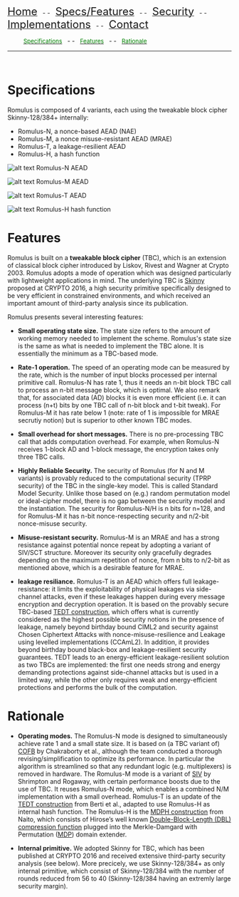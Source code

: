 [<font size="+2.5">Home</font>](https://romulusae.github.io/romulus/) &nbsp; - - &nbsp; [<font size="+2.5">Specs/Features</font>](https://romulusae.github.io/romulus/specs) &nbsp; - - &nbsp; [<font size="+2.5">Security</font>](https://romulusae.github.io/romulus/security) &nbsp; - - &nbsp; [<font size="+2.5">Implementations</font>](https://romulusae.github.io/romulus/impl)  &nbsp; - - &nbsp; [<font size="+2.5">Contact</font>](https://romulusae.github.io/romulus/contact) 

&emsp; &emsp; [<font size="-1.0" color="green">Specifications</font>](https://romulusae.github.io/romulus/specs#specifications) &nbsp; - - &nbsp; [<font size="-1.0" color="green">Features</font>](https://romulusae.github.io/romulus/specs#features) &nbsp; - - &nbsp; [<font size="-1.0" color="green">Rationale</font>](https://romulusae.github.io/romulus/specs#rationale) 


---

&nbsp;   

# Specifications

Romulus is composed of 4 variants, each using the tweakable block cipher Skinny-128/384+ internally:  
- Romulus-N, a nonce-based AEAD (NAE)  
- Romulus-M, a nonce misuse-resistant AEAD (MRAE)  
- Romulus-T, a leakage-resilient AEAD 
- Romulus-H, a hash function  


![alt text](https://romulusae.github.io/romulus/docs/modeN_simplified.png "Romulus-N")
Romulus-N AEAD   

![alt text](https://romulusae.github.io/romulus/docs/modeM_simplified.png "Romulus-M")
Romulus-M AEAD    

![alt text](https://romulusae.github.io/romulus/docs/modeT.png "Romulus-T")
Romulus-T AEAD      

![alt text](https://romulusae.github.io/romulus/docs/modeH.png "Romulus-H")
Romulus-H hash function      

# Features

Romulus is built on a **tweakable block cipher** (TBC), which is an extension of classical block cipher introduced by Liskov, Rivest and Wagner at Crypto 2003. Romulus adopts a mode of operation which was designed particularly with lightweight applications in mind. The underlying TBC is [Skinny](https://eprint.iacr.org/2016/660.pdf) proposed at CRYPTO 2016, a high security primitive specifically designed to be very efficient in constrained environments, and which received an important amount of third-party analysis since its publication. 

Romulus presents several interesting features: 

- **Small operating state size.**  The state size refers to the amount of working memory needed to implement the scheme. Romulus's state size is the same as what is needed to implement the TBC alone. It is essentially the minimum as a TBC-based mode. 

- **Rate-1 operation.** The speed of an operating mode can be measured by the rate, which is the number of input blocks processed per internal primitive call. Romulus-N has rate 1, thus it needs an n-bit block TBC call to process an n-bit message block, which is optimal. We also remark that, for associated data (AD) blocks it is even more efficient (i.e. it can process (n+t) bits by one TBC call of n-bit block and t-bit tweak). For Romulus-M it has rate below 1 (note: rate of 1 is impossible for MRAE secrutiy notion) but is superior to other known TBC modes. 

- **Small overhead for short messages.** There is no pre-processing TBC call that adds computation overhead. For example, when Romulus-N receives 1-block AD and 1-block message, the encryption takes only three TBC calls.  

- **Highly Reliable Security.** The security of Romulus (for N and M variants) is provably reduced to the computational security (TPRP security) of the TBC in the single-key model. This is called Standard Model Security. Unlike those based on (e.g.) random permutation model or ideal-cipher model, there is no gap between the security model and the instantiation. The security for Romulus-N/H is n bits for n=128, and for Romulus-M it has n-bit nonce-respecting security and n/2-bit nonce-misuse security. 

- **Misuse-resistant security.** Romulus-M is an MRAE and has a strong resistance against potential nonce repeat by adopting a variant of SIV/SCT structure. Moreover its security only gracefully degrades depending on the maximum repetition of nonce, from n bits to n/2-bit as mentioned above, which is a desirable feature for MRAE. 

- **leakage resiliance.** Romulus-T is an AEAD which offers full leakage-resistance: it limits the exploitability of physical leakages via side-channel attacks, even if these leakages happen during every message encryption and decryption operation. It is based on the provably secure TBC-based [TEDT construction](https://eprint.iacr.org/2019/137), which offers what is currently considered as the highest possible security notions in the presence of leakage, namely beyond birthday bound CIML2 and security against Chosen Ciphertext Attacks with nonce-misuse-resilience and Leakage using levelled implementations (CCAmL2). In addition, it provides beyond birthday bound black-box and leakage-resilient security guarantees. TEDT leads to an energy-efficient leakage-resilient solution as two TBCs are implemented: the first one needs strong and energy demanding protections against side-channel attacks but is used in a limited way, while the other only requires weak and energy-efficient protections and performs the bulk of the computation.

# Rationale

- **Operating modes.** The Romulus-N mode is designed to simultaneously achieve rate 1 and a small state size. It is based on (a TBC variant of) [COFB](https://eprint.iacr.org/2017/649.pdf) by Chakraborty et al., although the team conducted a thorough revising/simplification to optimize its performance. In particular the algorithm is streamlined so that any redundant logic (e.g. multiplexers) is removed in hardware. The Romulus-M mode is a variant of [SIV](https://web.cs.ucdavis.edu/~rogaway/papers/siv.pdf) by Shrimpton and Rogaway, with certain performance boosts due to the use of TBC. It reuses Romulus-N mode, which enables a combined N/M implementation with a small overhead. Romulus-T is an update of the [TEDT construction](https://eprint.iacr.org/2019/137) from Berti et al., adapted to use Romulus-H as internal hash function. The Romulus-H is the [MDPH construction](https://link.springer.com/chapter/10.1007/978-3-030-30530-7_4) from Naito, which consists of Hirose’s well known [Double-Block-Length (DBL) compression function](https://www.iacr.org/archive/fse2006/40470213/40470213.pdf) plugged into the Merkle-Damgard with Permutation ([MDP](https://www.iacr.org/archive/asiacrypt2007/48330111/48330111.pdf)) domain extender.

- **Internal primitive.** We adopted Skinny for TBC, which has been published at CRYPTO 2016 and received extensive third-party security analysis (see below). More precicely, we use Skinny-128/384+ as only internal primitive, which consist of Skinny-128/384 with the number of rounds reduced from 56 to 40 (Skinny-128/384 having an extremly large security margin).


